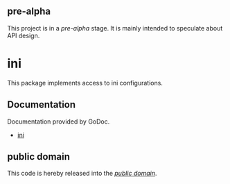 pre-alpha
---------

This project is in a *pre-alpha* stage. It is mainly intended to speculate about
API design.

ini
===

This package implements access to ini configurations.

Documentation
-------------

Documentation provided by GoDoc.

- [ini][]

[ini]: http://godoc.org/github.com/mewkiz/ini-prealpha

public domain
-------------

This code is hereby released into the *[public domain][]*.

[public domain]: https://creativecommons.org/publicdomain/zero/1.0/
